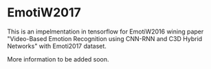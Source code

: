# EmotiW2017

This is an impelmentation in tensorflow for EmotiW2016 wining paper "Video-Based Emotion Recognition using CNN-RNN and C3D
Hybrid Networks" with Emoti2017 dataset.

More information to be added soon.
